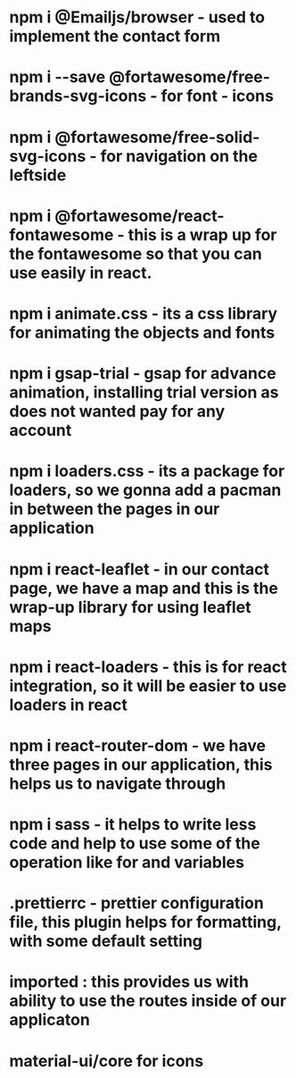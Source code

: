 # npm i @Emailjs/browser - used to implement the contact form

# npm i --save @fortawesome/free-brands-svg-icons - for font - icons

# npm i @fortawesome/free-solid-svg-icons - for navigation on the leftside

# npm i @fortawesome/react-fontawesome - this is a wrap up for the fontawesome so that you can use easily in react.

# npm i animate.css - its a css library for animating the objects and fonts

# npm i gsap-trial - gsap for advance animation, installing trial version as does not wanted pay for any account

# npm i loaders.css - its a package for loaders, so we gonna add a pacman in between the pages in our application

# npm i react-leaflet - in our contact page, we have a map and this is the wrap-up library for using leaflet maps

# npm i react-loaders - this is for react integration, so it will be easier to use loaders in react

# npm i react-router-dom - we have three pages in our application, this helps us to navigate through

# npm i sass - it helps to write less code and help to use some of the operation like for and variables

# .prettierrc - prettier configuration file, this plugin helps for formatting, with some default setting

# imported <BrowserRouter><BrowserRouter> : this provides us with ability to use the routes inside of our applicaton

# material-ui/core for icons
